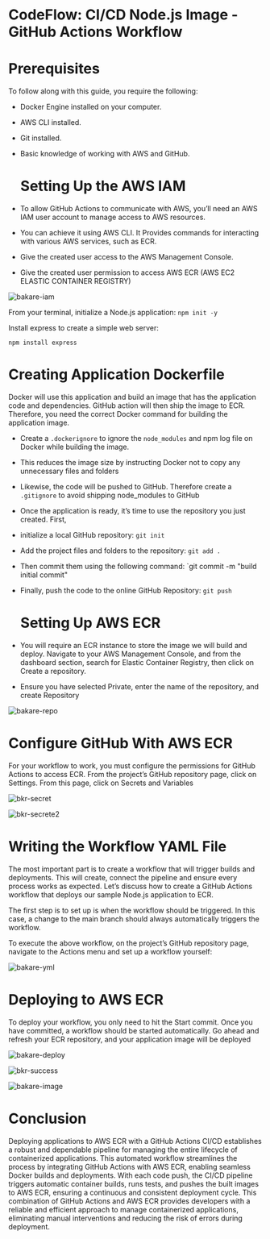 # CodeFlow: CI/CD Node.js Image - GitHub Actions Workflow


# Prerequisites
To follow along with this guide, you require the following:

- Docker Engine installed on your computer.
- AWS CLI installed.
- Git installed.
- Basic knowledge of working with AWS and GitHub.

  # Setting Up the AWS IAM
- To allow GitHub Actions to communicate with AWS, you’ll need an AWS IAM user account to manage access to AWS resources.
- You can achieve it using AWS CLI. It Provides commands for interacting with various AWS services, such as ECR.
- Give the created user access to the AWS Management Console.
- Give the created user permission to access AWS ECR (AWS EC2 ELASTIC CONTAINER REGISTRY)

![bakare-iam](https://github.com/bakare-rasheed/nodejs-Githubaction/assets/114327344/464d7786-007f-4280-b029-290dfa802dc4)


From your terminal, initialize a Node.js application:
`npm init -y`

Install express to create a simple web server:

`npm install express`

# Creating Application Dockerfile
Docker will use this application and build an image that has the application code and dependencies. GitHub action will then ship the image to ECR. 
Therefore, you need the correct Docker command for building the application image. 

- Create a `.dockerignore` to ignore the `node_modules` and npm log file on Docker while building the image. 
- This reduces the image size by instructing Docker not to copy any unnecessary files and folders
- Likewise, the code will be pushed to GitHub. Therefore create a `.gitignore` to avoid shipping node_modules to GitHub 
- Once the application is ready, it’s time to use the repository you just created. First,

- initialize a local GitHub repository:  `git init`
  
- Add the project files and folders to the repository: `git add .`

- Then commit them using the following command: `git commit -m "build initial commit"

- Finally, push the code to the online GitHub Repository: `git push`

   # Setting Up AWS ECR
  
- You will require an ECR instance to store the image we will build and deploy. 
  Navigate to your AWS Management Console, and from the dashboard section, search for Elastic Container Registry, 
  then click on Create a repository.

- Ensure you have selected Private, enter the name of the repository, and create Repository

![bakare-repo](https://github.com/bakare-rasheed/nodejs-Githubaction/assets/114327344/2b44bfbf-a7f1-4658-9a1e-3b1d24eb236f)


 # Configure GitHub With AWS ECR
 
For your workflow to work, you must configure the permissions for GitHub Actions to access ECR.
From the project’s GitHub repository page, click on Settings. From this page, click on Secrets and Variables 

![bkr-secret](https://github.com/bakare-rasheed/nodejs-Githubaction/assets/114327344/9cdee11d-5ce4-494b-8b60-7f7456a75ecd)

![bkr-secrete2](https://github.com/bakare-rasheed/nodejs-Githubaction/assets/114327344/43e7f220-f593-4be1-a364-1380c166e681)


# Writing the Workflow YAML File

The most important part is to create a workflow that will trigger builds and deployments. 
This will create, connect the pipeline and ensure every process works as expected. Let’s discuss how to create a GitHub Actions workflow that deploys our sample Node.js application to ECR.

The first step is to set up is when the workflow should be triggered. 
In this case, a change to the main branch should always automatically triggers the workflow.

To execute the above workflow, on the project’s GitHub repository page, 
navigate to the Actions menu and set up a workflow yourself:

![bakare-yml](https://github.com/bakare-rasheed/nodejs-Githubaction/assets/114327344/0e50477e-e074-4363-9038-261abad9d02e)

# Deploying to AWS ECR

To deploy your workflow, you only need to hit the Start commit.
Once you have committed, a workflow should be started automatically.
Go ahead and refresh your ECR repository, and your application image will be deployed 

![bakare-deploy](https://github.com/bakare-rasheed/nodejs-Githubaction/assets/114327344/20b51853-2d86-4588-a810-bc35d57d4b73)

![bkr-success](https://github.com/bakare-rasheed/nodejs-Githubaction/assets/114327344/2798eb75-da56-4c80-99cb-e0c3b29b44b7)

![bakare-image](https://github.com/bakare-rasheed/nodejs-Githubaction/assets/114327344/46b2acf8-c7b3-4f78-8d95-fe243dae9155)


# Conclusion

Deploying applications to AWS ECR with a GitHub Actions CI/CD establishes a robust and dependable pipeline for managing the entire lifecycle of containerized applications. This automated workflow streamlines the process by integrating GitHub Actions with AWS ECR, enabling seamless Docker builds and deployments. With each code push, the CI/CD pipeline triggers automatic container builds, runs tests, and pushes the built images to AWS ECR, ensuring a continuous and consistent deployment cycle. 
This combination of GitHub Actions and AWS ECR provides developers with a reliable and efficient approach to manage containerized applications, eliminating manual interventions and reducing the risk of errors during deployment.
